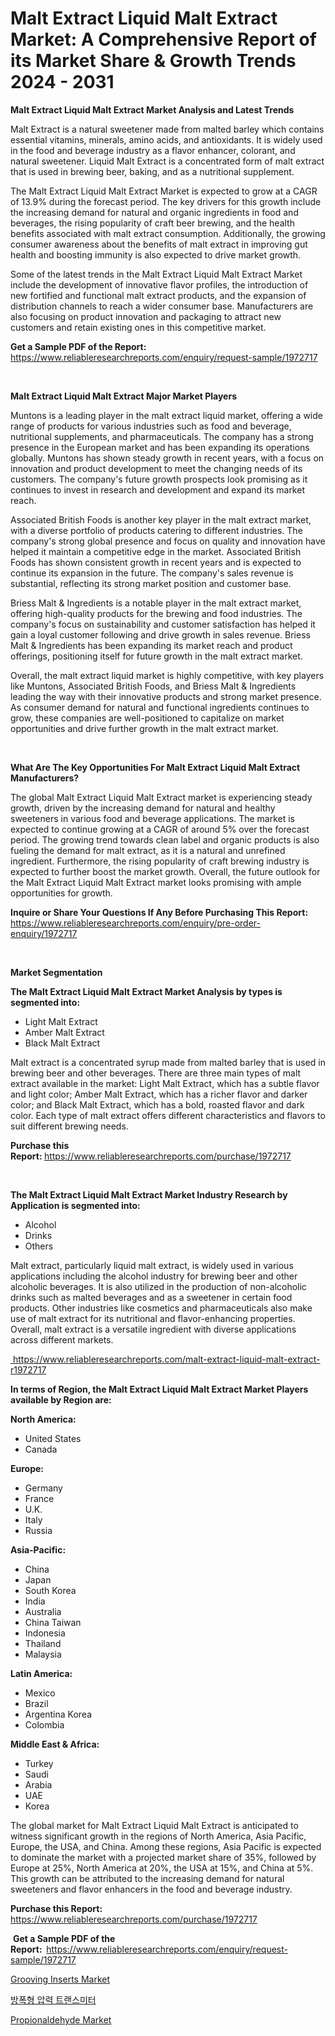 <p><h1>Malt Extract Liquid Malt Extract Market: A Comprehensive Report of its Market Share & Growth Trends 2024 - 2031</h1></p><p><strong>Malt Extract Liquid Malt Extract Market Analysis and Latest Trends</strong></p>
<p><p>Malt Extract is a natural sweetener made from malted barley which contains essential vitamins, minerals, amino acids, and antioxidants. It is widely used in the food and beverage industry as a flavor enhancer, colorant, and natural sweetener. Liquid Malt Extract is a concentrated form of malt extract that is used in brewing beer, baking, and as a nutritional supplement.</p><p>The Malt Extract Liquid Malt Extract Market is expected to grow at a CAGR of 13.9% during the forecast period. The key drivers for this growth include the increasing demand for natural and organic ingredients in food and beverages, the rising popularity of craft beer brewing, and the health benefits associated with malt extract consumption. Additionally, the growing consumer awareness about the benefits of malt extract in improving gut health and boosting immunity is also expected to drive market growth.</p><p>Some of the latest trends in the Malt Extract Liquid Malt Extract Market include the development of innovative flavor profiles, the introduction of new fortified and functional malt extract products, and the expansion of distribution channels to reach a wider consumer base. Manufacturers are also focusing on product innovation and packaging to attract new customers and retain existing ones in this competitive market.</p></p>
<p><strong>Get a Sample PDF of the Report:&nbsp;</strong> <a href="https://www.reliableresearchreports.com/enquiry/request-sample/1972717">https://www.reliableresearchreports.com/enquiry/request-sample/1972717</a></p>
<p>&nbsp;</p>
<p><strong>Malt Extract Liquid Malt Extract Major Market Players</strong></p>
<p><p>Muntons is a leading player in the malt extract liquid market, offering a wide range of products for various industries such as food and beverage, nutritional supplements, and pharmaceuticals. The company has a strong presence in the European market and has been expanding its operations globally. Muntons has shown steady growth in recent years, with a focus on innovation and product development to meet the changing needs of its customers. The company's future growth prospects look promising as it continues to invest in research and development and expand its market reach.</p><p>Associated British Foods is another key player in the malt extract market, with a diverse portfolio of products catering to different industries. The company's strong global presence and focus on quality and innovation have helped it maintain a competitive edge in the market. Associated British Foods has shown consistent growth in recent years and is expected to continue its expansion in the future. The company's sales revenue is substantial, reflecting its strong market position and customer base.</p><p>Briess Malt & Ingredients is a notable player in the malt extract market, offering high-quality products for the brewing and food industries. The company's focus on sustainability and customer satisfaction has helped it gain a loyal customer following and drive growth in sales revenue. Briess Malt & Ingredients has been expanding its market reach and product offerings, positioning itself for future growth in the malt extract market.</p><p>Overall, the malt extract liquid market is highly competitive, with key players like Muntons, Associated British Foods, and Briess Malt & Ingredients leading the way with their innovative products and strong market presence. As consumer demand for natural and functional ingredients continues to grow, these companies are well-positioned to capitalize on market opportunities and drive further growth in the malt extract market.</p></p>
<p>&nbsp;</p>
<p><strong>What Are The Key Opportunities For Malt Extract Liquid Malt Extract Manufacturers?</strong></p>
<p><p>The global Malt Extract Liquid Malt Extract market is experiencing steady growth, driven by the increasing demand for natural and healthy sweeteners in various food and beverage applications. The market is expected to continue growing at a CAGR of around 5% over the forecast period. The growing trend towards clean label and organic products is also fueling the demand for malt extract, as it is a natural and unrefined ingredient. Furthermore, the rising popularity of craft brewing industry is expected to further boost the market growth. Overall, the future outlook for the Malt Extract Liquid Malt Extract market looks promising with ample opportunities for growth.</p></p>
<p><strong>Inquire or Share Your Questions If Any Before Purchasing This Report:</strong> <a href="https://www.reliableresearchreports.com/enquiry/pre-order-enquiry/1972717">https://www.reliableresearchreports.com/enquiry/pre-order-enquiry/1972717</a></p>
<p>&nbsp;</p>
<p><strong>Market Segmentation</strong></p>
<p><strong>The Malt Extract Liquid Malt Extract Market Analysis by types is segmented into:</strong></p>
<p><ul><li>Light Malt Extract</li><li>Amber Malt Extract</li><li>Black Malt Extract</li></ul></p>
<p><p>Malt extract is a concentrated syrup made from malted barley that is used in brewing beer and other beverages. There are three main types of malt extract available in the market: Light Malt Extract, which has a subtle flavor and light color; Amber Malt Extract, which has a richer flavor and darker color; and Black Malt Extract, which has a bold, roasted flavor and dark color. Each type of malt extract offers different characteristics and flavors to suit different brewing needs.</p></p>
<p><strong>Purchase this Report:&nbsp;</strong><a href="https://www.reliableresearchreports.com/purchase/1972717">https://www.reliableresearchreports.com/purchase/1972717</a></p>
<p>&nbsp;</p>
<p><strong>The Malt Extract Liquid Malt Extract Market Industry Research by Application is segmented into:</strong></p>
<p><ul><li>Alcohol</li><li>Drinks</li><li>Others</li></ul></p>
<p><p>Malt extract, particularly liquid malt extract, is widely used in various applications including the alcohol industry for brewing beer and other alcoholic beverages. It is also utilized in the production of non-alcoholic drinks such as malted beverages and as a sweetener in certain food products. Other industries like cosmetics and pharmaceuticals also make use of malt extract for its nutritional and flavor-enhancing properties. Overall, malt extract is a versatile ingredient with diverse applications across different markets.</p></p>
<p><a href="https://www.reliableresearchreports.com/malt-extract-liquid-malt-extract-r1972717">&nbsp;https://www.reliableresearchreports.com/malt-extract-liquid-malt-extract-r1972717</a></p>
<p><strong>In terms of Region, the Malt Extract Liquid Malt Extract Market Players available by Region are:</strong></p>
<p>
    <p> <strong> North America: </strong>
        <ul>
            <li>United States</li>
            <li>Canada</li>
        </ul>
        </p> 
    <p> <strong> Europe: </strong>
        <ul>
            <li>Germany</li>
            <li>France</li>
            <li>U.K.</li>
            <li>Italy</li>
            <li>Russia</li>
        </ul>
        </p> 
    <p> <strong> Asia-Pacific: </strong>
        <ul>
            <li>China</li>
            <li>Japan</li>
            <li>South Korea</li>
            <li>India</li>
            <li>Australia</li>
            <li>China Taiwan</li>
            <li>Indonesia</li>
            <li>Thailand</li>
            <li>Malaysia</li>
        </ul>
        </p> 
    <p> <strong> Latin America: </strong>
        <ul>
            <li>Mexico</li>
            <li>Brazil</li>
            <li>Argentina Korea</li>
            <li>Colombia</li>
        </ul>
        </p> 
    <p> <strong> Middle East & Africa: </strong>
        <ul>
            <li>Turkey</li>
            <li>Saudi</li>
            <li>Arabia</li>
            <li>UAE</li>
            <li>Korea</li>
        </ul>
    </p>
    </p>
<p><p>The global market for Malt Extract Liquid Malt Extract is anticipated to witness significant growth in the regions of North America, Asia Pacific, Europe, the USA, and China. Among these regions, Asia Pacific is expected to dominate the market with a projected market share of 35%, followed by Europe at 25%, North America at 20%, the USA at 15%, and China at 5%. This growth can be attributed to the increasing demand for natural sweeteners and flavor enhancers in the food and beverage industry.</p></p>
<p><strong>Purchase this Report: </strong><a href="https://www.reliableresearchreports.com/purchase/1972717">https://www.reliableresearchreports.com/purchase/1972717</a></p>
<p>&nbsp;<strong>Get a Sample PDF of the Report:&nbsp;&nbsp;</strong><a href="https://www.reliableresearchreports.com/enquiry/request-sample/1972717">https://www.reliableresearchreports.com/enquiry/request-sample/1972717</a></p>
<p><strong></strong></p>
<p><p><a href="https://view.publitas.com/reportprime-1/grooving-inserts-market-research-report-forecasted-for-period-from-2024-2031-by-market-type-market-application-and-region/">Grooving Inserts Market</a></p><p><a href="https://medium.com/@bud567768/%ED%8F%AD%EB%B0%9C-%EB%B0%A9%EC%A7%80-%EC%95%95%EB%A0%A5-%EB%B3%80%ED%99%98%EA%B8%B0-%EC%8B%9C%EC%9E%A5-2031%EB%85%84%EA%B9%8C%EC%A7%80%EC%9D%98-%ED%8A%B8%EB%A0%8C%EB%93%9C-%EC%98%88%EC%B8%A1-%EB%B0%8F-%EA%B2%BD%EC%9F%81-%EB%B6%84%EC%84%9D-d7ae56849a01">방폭형 압력 트랜스미터</a></p><p><a href="https://cat-emmental-94b.notion.site/Propionaldehyde-Market-with-the-goal-of-estimating-the-market-size-and-future-growth-potential-of-va-0240bb5d944347708d531364f9ae8c6c">Propionaldehyde Market</a></p></p>